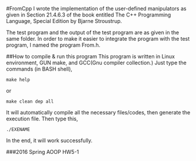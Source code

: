 #FromCpp
I wrote the implementation of the user-defined manipulators as given in Section 21.4.6.3 of the book entitled The C++ Programming Language, Special Edition by Bjarne Stroustrup.

The test program and the output of the test program are as given in the same folder.
In order to make it easier to integrate the program with the test program, I named the program From.h.

##How to compile & run this program
This program is written in Linux environment, GUN make, and GCC(Gnu compiler collection.)
Just type the commands (in BASH shell),
```
make help
```

or

```
make clean dep all
```
It will automatically compile all the necessary files/codes, then generate the execution file.
Then type this,
```
./EXENAME
```

In the end, it will work successfully.

###2016 Spring AOOP HW5-1
